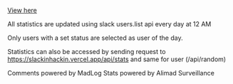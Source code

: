 [View here](https://alimadcorp.github.io/hackclubusers)

All statistics are updated using slack users.list api every day at 12 AM

Only users with a set status are selected as user of the day. 

Statistics can also be accessed by sending request to https://slackinhackin.vercel.app/api/stats and same for user (/api/random) 

Comments powered by MadLog
Stats powered by Alimad Surveillance
